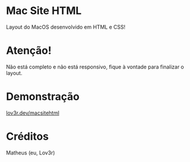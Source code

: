 # Mac Site HTML

Layout do MacOS desenvolvido em HTML e CSS!

# Atenção!

Não está completo e não está responsivo, fique à vontade para finalizar o layout.

# Demonstração

[lov3r.dev/macsitehtml](https://lov3r.dev/macsitehtml)

# Créditos

Matheus (eu, Lov3r)
